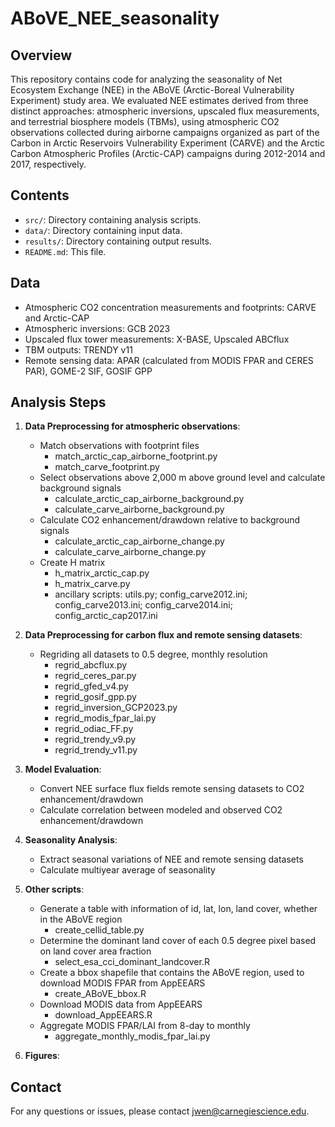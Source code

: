 # ABoVE_NEE_seasonality

## Overview

This repository contains code for analyzing the seasonality of Net Ecosystem Exchange (NEE) in the ABoVE (Arctic-Boreal Vulnerability Experiment) study area. We evaluated NEE estimates derived from three distinct approaches: atmospheric inversions, upscaled flux measurements, and terrestrial biosphere models (TBMs), using atmospheric CO2 observations collected during airborne campaigns organized as part of the Carbon in Arctic Reservoirs Vulnerability Experiment (CARVE) and the Arctic Carbon Atmospheric Profiles (Arctic-CAP) campaigns during 2012-2014 and 2017, respectively.

## Contents

- `src/`: Directory containing analysis scripts.
- `data/`: Directory containing input data.
- `results/`: Directory containing output results.
- `README.md`: This file.

## Data
- Atmospheric CO2 concentration measurements and footprints: CARVE and Arctic-CAP
- Atmospheric inversions: GCB 2023
- Upscaled flux tower measurements: X-BASE, Upscaled ABCflux
- TBM outputs: TRENDY v11
- Remote sensing data: APAR (calculated from MODIS FPAR and CERES PAR), GOME-2 SIF, GOSIF GPP

## Analysis Steps

1. **Data Preprocessing for atmospheric observations**: 
    - Match observations with footprint files
        - match_arctic_cap_airborne_footprint.py
        - match_carve_footprint.py
    - Select observations above 2,000 m above ground level and calculate background signals
        - calculate_arctic_cap_airborne_background.py
        - calculate_carve_airborne_background.py
    - Calculate CO2 enhancement/drawdown relative to background signals
        - calculate_arctic_cap_airborne_change.py
        - calculate_carve_airborne_change.py
    - Create H matrix
        - h_matrix_arctic_cap.py
        - h_matrix_carve.py
        - ancillary scripts: utils.py; config_carve2012.ini; config_carve2013.ini; config_carve2014.ini; config_arctic_cap2017.ini

2. **Data Preprocessing for carbon flux and remote sensing datasets**: 
    - Regriding all datasets to 0.5 degree, monthly resolution
        - regrid_abcflux.py
        - regrid_ceres_par.py
        - regrid_gfed_v4.py
        - regrid_gosif_gpp.py
        - regrid_inversion_GCP2023.py
        - regrid_modis_fpar_lai.py
        - regrid_odiac_FF.py
        - regrid_trendy_v9.py
        - regrid_trendy_v11.py

3. **Model Evaluation**:
    - Convert NEE surface flux fields remote sensing datasets to CO2 enhancement/drawdown
    - Calculate correlation between modeled and observed CO2 enhancement/drawdown

4. **Seasonality Analysis**:
    - Extract seasonal variations of NEE and remote sensing datasets
    - Calculate multiyear average of seasonality

5. **Other scripts**:
    - Generate a table with information of id, lat, lon, land cover, whether in the ABoVE region
        - create_cellid_table.py
    - Determine the dominant land cover of each 0.5 degree pixel based on land cover area fraction
        - select_esa_cci_dominant_landcover.R
    - Create a bbox shapefile that contains the ABoVE region, used to download MODIS FPAR from AppEEARS
        -  create_ABoVE_bbox.R
    - Download MODIS data from AppEEARS
        - download_AppEEARS.R
    - Aggregate MODIS FPAR/LAI from 8-day to monthly
        - aggregate_monthly_modis_fpar_lai.py

6. **Figures**:

## Contact

For any questions or issues, please contact jwen@carnegiescience.edu.